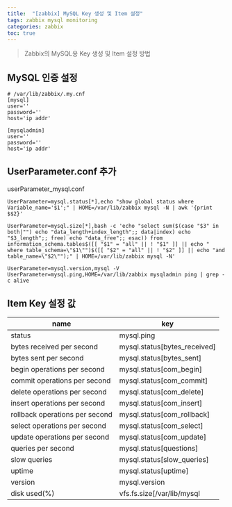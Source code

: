 ```yaml
---
title:  "[zabbix] MySQL Key 생성 및 Item 설정"
tags: zabbix mysql monitoring
categories: zabbix
toc: true
---
```

> Zabbix의 MySQL용 Key 생성 및 Item 설정 방법

## MySQL 인증 설정
``` shell
# /var/lib/zabbix/.my.cnf
[mysql]
user=''
password=''
host='ip addr'

[mysqladmin]
user=''
password=''
host='ip addr'
```

## UserParameter.conf 추가
userParameter_mysql.conf
``` shell
UserParameter=mysql.status[*],echo "show global status where Variable_name='$1';" | HOME=/var/lib/zabbix mysql -N | awk '{print $$2}'

UserParameter=mysql.size[*],bash -c 'echo "select sum($(case "$3" in both|"") echo "data_length+index_length";; data|index) echo "$3_length";; free) echo "data_free";; esac)) from information_schema.tables$([[ "$1" = "all" || ! "$1" ]] || echo " where table_schema=\"$1\"")$([[ "$2" = "all" || ! "$2" ]] || echo "and table_name=\"$2\"");" | HOME=/var/lib/zabbix mysql -N'

UserParameter=mysql.version,mysql -V
UserParameter=mysql.ping,HOME=/var/lib/zabbix mysqladmin ping | grep -c alive
```

## Item Key 설정 값

| name                           | key                          |
|--------------------------------|------------------------------|
| status                         | mysql.ping                   |
| bytes received per second      | mysql.status[bytes_received] |
| bytes sent per second          | mysql.status[bytes_sent]     |
| begin operations per second    | mysql.status[com_begin]      |
| commit operations per second   | mysql.status[com_commit]     |
| delete operations per second   | mysql.status[com_delete]     |
| insert operations per second   | mysql.status[com_insert]     |
| rollback operations per second | mysql.status[com_rollback]   |
| select operations per second   | mysql.status[com_select]     |
| update operations per second   | mysql.status[com_update]     |
| queries per second             | mysql.status[questions]      |
| slow queries                   | mysql.status[slow_queries]   |
| uptime                         | mysql.status[uptime]         |
| version                        | mysql.version                |
| disk used(%)                   | vfs.fs.size[/var/lib/mysql   |
